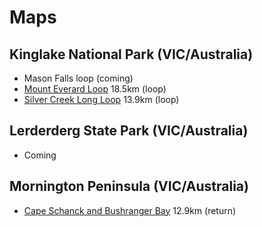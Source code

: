 # Maps

## Kinglake National Park (VIC/Australia)

* Mason Falls loop (coming)
* [Mount Everard Loop](kinglakenationalpark/mounteverard.md) 18.5km (loop)
* [Silver Creek Long Loop](kinglakenationalpark/silvercreek.md) 13.9km (loop)

## Lerderderg State Park (VIC/Australia)

* Coming

## Mornington Peninsula (VIC/Australia)

* [Cape Schanck and Bushranger Bay](morningtonpeninsula/capeschanckbushrangerbay.md) 12.9km (return)
